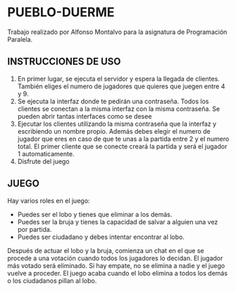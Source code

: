 # PUEBLO-DUERME

Trabajo realizado por Alfonso Montalvo para la asignatura de Programación Paralela.


INSTRUCCIONES DE USO
----------------------
1. En primer lugar, se ejecuta el servidor y espera la llegada de clientes. También eliges el numero de jugadores que quieres que juegen entre 4 y 9.
2. Se ejecuta la interfaz donde te pedirán una contraseña. Todos los clientes se conectan a la misma interfaz con la misma contraseña. Se pueden abrir tantas interfaces como se desee
3. Ejecutar los clientes utilizando la misma contraseña que la interfaz y escribiendo un nombre propio. Además debes elegir el numero de jugador que eres en caso de que te unas a la partida entre 2 y el numero total. El primer cliente que se conecte creará la partida y será el jugador 1 automaticamente.
4. Disfrute del juego


JUEGO
-------
Hay varios roles en el juego:
 - Puedes ser el lobo y tienes que eliminar a los demás.
 - Puedes ser la bruja y tienes la capacidad de salvar a alguien una vez por partida.
 - Puedes ser ciudadano y debes intentar encontrar al lobo.

Después de actuar el lobo y la bruja, comienza un chat en el que se procede a una votación cuando todos los jugadores lo decidan.
El jugador más votado será eliminado. Si hay empate, no se elimina a nadie y el juego vuelve a proceder.
El juego acaba cuando el lobo elimina a todos los demás o los ciudadanos pillan al lobo.
